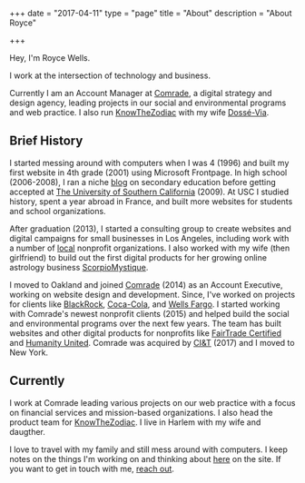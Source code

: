 
+++
date = "2017-04-11"
type = "page"
title = "About"
description = "About Royce"

+++

Hey, I'm Royce Wells. 

I work at the intersection of technology and business. 

Currently I am an Account Manager at [Comrade](http://comradeagency.com), a digital strategy and design agency, leading projects in our social and environmental programs and web practice. I also run [KnowTheZodiac](https://knowthezodiac.com) with my wife [Dossé-Via](http://dossevia.com).

## Brief History

I started messing around with computers when I was 4 (1996) and built my first website in 4th grade (2001) using Microsoft Frontpage. In high school (2006-2008), I ran a niche [blog](http://wellsoneducation.wordpress.com) on secondary education before getting accepted at [The University of Southern California](https://usc.edu) (2009). At USC I studied history, spent a year abroad in France, and built more websites for students and school organizations. 

After graduation (2013), I started a consulting group to create websites and digital campaigns for small businesses in Los Angeles, including work with a number of [local](http://wisereaderstoleaders.org/) nonprofit organizations. I also worked with my wife (then girlfriend) to build out the first digital products for her growing online astrology business [ScorpioMystique](https://scorpiomystique.com). 

I moved to Oakland and joined [Comrade](http://comradeagency.com) (2014) as an Account Executive, working on website design and development. Since, I've worked on projects for clients like [BlackRock](https://blackrock.com), [Coca-Cola](https://us.coca-cola.com/), and [Wells Fargo](https://www.wellsfargo.com/). I started working with Comrade's newest nonprofit clients (2015) and helped build the social and environmental programs over the next few years. The team has built websites and other digital products for nonprofits like [FairTrade Certified](https://fairtradecertified.org) and [Humanity United](https://humanityunited.org). Comrade was acquired by [CI&T](https://us.ciandt.com) (2017) and I moved to New York.

## Currently

I work at Comrade leading various projects on our web practice with a focus on financial services and mission-based organizations.  I also head the product team for [KnowTheZodiac](https://knowthezodiac.com). I live in Harlem with my wife and daugther.

I love to travel with my family and still mess around with computers. I keep notes on the things I'm working on and thinking about [here](/writing/) on the site. If you want to get in touch with me, [reach out](/contact/). 